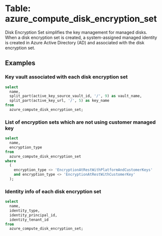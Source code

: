 # Table: azure_compute_disk_encryption_set

Disk Encryption Set simplifies the key management for managed disks. When a disk encryption set is created, a system-assigned managed identity is created in Azure Active Directory (AD) and associated with the disk encryption set.

## Examples

### Key vault associated with each disk encryption set

```sql
select
  name,
  split_part(active_key_source_vault_id, '/', 9) as vault_name,
  split_part(active_key_url, '/', 5) as key_name
from
  azure_compute_disk_encryption_set;
```


### List of encryption sets which are not using customer managed key

```sql
select
  name,
  encryption_type
from
  azure_compute_disk_encryption_set
where
  (
    encryption_type <> 'EncryptionAtRestWithPlatformAndCustomerKeys'
    and encryption_type <> 'EncryptionAtRestWithCustomerKey'
  );
```


### Identity info of each disk encryption set

```sql
select
  name,
  identity_type,
  identity_principal_id,
  identity_tenant_id
from
  azure_compute_disk_encryption_set;
```